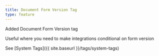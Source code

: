 ```yaml
---
title: Document Form Version Tag
type: feature
---
```


Added Document Form Version tag

Useful where you need to make integrations conditional on form version

See [System Tags]({{ site.baseurl }}/tags/system-tags)